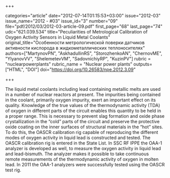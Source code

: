 +++

categories="article"
date="2012-07-14T01:15:53+03:00"
issue="2012-03"
issue_name="2012 - #03"
issue_id="3"
number="09"
file="pdf/2012/03/2012-03-article-09.pdf"
first_page="68"
last_page="74"
udc="621.039.534"
title="Peculiarities of Metrological Calibration of Oxygen Activity Sensors in Liquid Metal Coolants"
original_title="Особенности метрологической поверки датчиков активности кислорода в жидкометаллических теплоносителях"
authors=["MartynovPN", "AskhadullinRS", "StorozhenkoAN", "ChernovME", "YlyanovVV", "ShelemetevVM", "SadovnichiyRP", "KuzinPV"]
rubric = "nuclearpowerplants"
rubric_name = "Nuclear power plants"
outputs=["HTML", "DOI"]
doi="https://doi.org/10.26583/npe.2012.3.09"

+++

The liquid metal coolants including lead containing metallic melts are used in a number of nuclear reactors at present. The impurities being contained in the coolant, primarily oxygen impurity, exert an important effect on its quality. Knowledge of the true values of the thermodynamic activity (TDA) of oxygen in different parts of the circuit enables this quantity to be held in a proper range. This is necessary to prevent slag formation and oxide phase crystallization in the “cold” parts of the circuit and preserve the protective oxide coating on the inner surfaces of structural materials in the “hot” sites. To do this, the OASCR calibration rig capable of reproducing the different modes of oxygen activity in liquid lead is constructed and tested. The OASCR calibration rig is entered in the State List. In SSC RF IPPE the OAA-1 analyzer is developed as well, to measure the oxygen activity in liquid lead and lead-bismuth. The analyzer makes it possible to take continuous remote measurements of the thermodynamic activity of oxygen in molten lead. In 2011 the OAA-1 analyzers were successfully tested using the OASCR test rig.